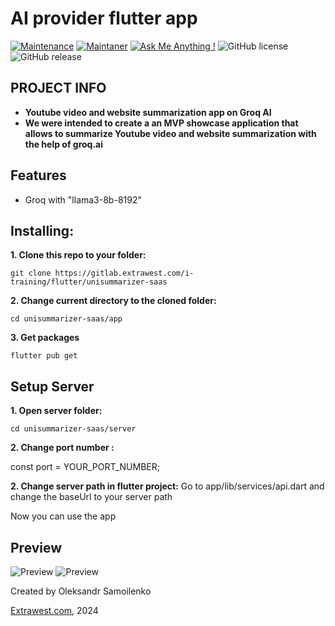 #  AI provider flutter app
[![Maintenance](https://img.shields.io/badge/Maintained%3F-yes-green.svg)]()
[![Maintaner](https://img.shields.io/static/v1?label=Oleksandr%20Samoilenko&message=Maintainer&color=red)](mailto:oleksandr.samoilenko@extrawest.com)
[![Ask Me Anything !](https://img.shields.io/badge/Ask%20me-anything-1abc9c.svg)]()
![GitHub license](https://img.shields.io/github/license/Naereen/StrapDown.js.svg)
![GitHub release](https://img.shields.io/badge/release-v1.0.0-blue)

## PROJECT INFO
- **Youtube video and website summarization app on Groq AI**
- **We were intended to create a an MVP showcase application that allows to summarize Youtube video and website summarization with the help of groq.ai**

## Features
- Groq with "llama3-8b-8192"

## Installing:
**1. Clone this repo to your folder:**

```
git clone https://gitlab.extrawest.com/i-training/flutter/unisummarizer-saas
```

**2. Change current directory to the cloned folder:**

```
cd unisummarizer-saas/app
```

**3. Get packages**

```
flutter pub get
```
## Setup Server
**1. Open server folder:**

```
cd unisummarizer-saas/server
```
**2. Change port number :**

const port = YOUR_PORT_NUMBER;

**2. Change server path in flutter project:**
Go to app/lib/services/api.dart and change the baseUrl to your server path

Now you can use the app

## Preview

![Preview](https://gitlab.extrawest.com/i-training/flutter/unisummarizer-saas/-/blob/main/demo_files/web-summarize.gif)
![Preview](https://gitlab.extrawest.com/i-training/flutter/unisummarizer-saas/-/blob/main/demo_files/youtube-summarize.gif)


Created by Oleksandr Samoilenko 

[Extrawest.com](https://www.extrawest.com), 2024


